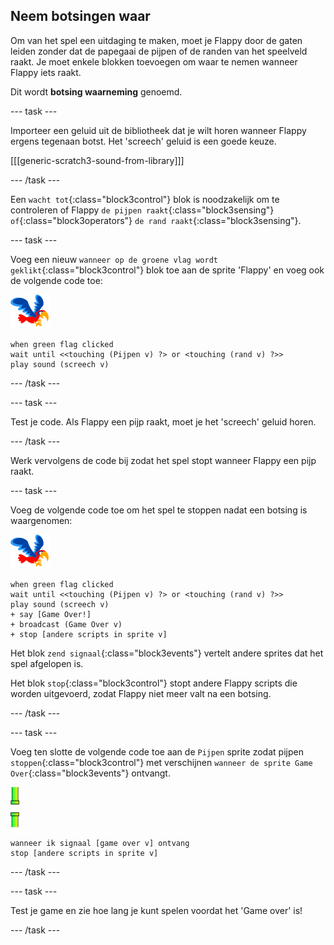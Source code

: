 ## Neem botsingen waar

Om van het spel een uitdaging te maken, moet je Flappy door de gaten leiden zonder dat de papegaai de pijpen of de randen van het speelveld raakt. Je moet enkele blokken toevoegen om waar te nemen wanneer Flappy iets raakt.

Dit wordt **botsing waarneming** genoemd.

--- task ---

Importeer een geluid uit de bibliotheek dat je wilt horen wanneer Flappy ergens tegenaan botst. Het 'screech' geluid is een goede keuze.

[[[generic-scratch3-sound-from-library]]]

--- /task ---

Een `wacht tot`{:class="block3control"} blok is noodzakelijk om te controleren of Flappy `de pijpen raakt`{:class="block3sensing"} `of`{:class="block3operators"} `de rand raakt`{:class="block3sensing"}.

--- task ---

Voeg een nieuw `wanneer op de groene vlag wordt geklikt`{:class="block3control"} blok toe aan de sprite 'Flappy' en voeg ook de volgende code toe:

![papegaai sprite](images/flappy-sprite.png)

```blocks3
when green flag clicked
wait until <<touching (Pijpen v) ?> or <touching (rand v) ?>>
play sound (screech v)
```

--- /task ---

--- task ---

Test je code. Als Flappy een pijp raakt, moet je het 'screech' geluid horen.

--- /task ---

Werk vervolgens de code bij zodat het spel stopt wanneer Flappy een pijp raakt.

--- task ---

Voeg de volgende code toe om het spel te stoppen nadat een botsing is waargenomen:

![papegaai sprite](images/flappy-sprite.png)

```blocks3
when green flag clicked
wait until <<touching (Pijpen v) ?> or <touching (rand v) ?>>
play sound (screech v)
+ say [Game Over!]
+ broadcast (Game Over v)
+ stop [andere scripts in sprite v]
```

Het blok `zend signaal`{:class="block3events"} vertelt andere sprites dat het spel afgelopen is.

Het blok `stop`{:class="block3control"} stopt andere Flappy scripts die worden uitgevoerd, zodat Flappy niet meer valt na een botsing.

--- /task ---

--- task ---

Voeg ten slotte de volgende code toe aan de `Pijpen` sprite zodat pijpen `stoppen`{:class="block3control"} met verschijnen `wanneer de sprite Game Over`{:class="block3events"} ontvangt.

![pijpen sprite](images/pipes-sprite.png)

```blocks3
wanneer ik signaal [game over v] ontvang
stop [andere scripts in sprite v]
```

--- /task ---

--- task ---

Test je game en zie hoe lang je kunt spelen voordat het 'Game over' is!

--- /task ---
